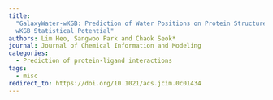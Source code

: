 ```yaml
---
title:
  "GalaxyWater-wKGB: Prediction of Water Positions on Protein Structure Using
  wKGB Statistical Potential"
authors: Lim Heo, Sangwoo Park and Chaok Seok*
journal: Journal of Chemical Information and Modeling
categories:
  - Prediction of protein-ligand interactions
tags:
  - misc
redirect_to: https://doi.org/10.1021/acs.jcim.0c01434
---
```

